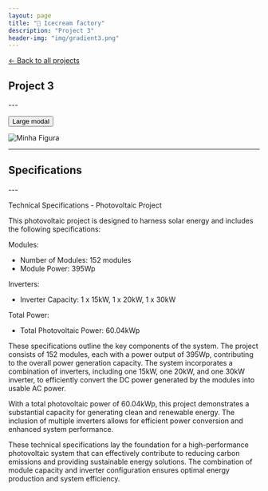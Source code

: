 ```yaml
---
layout: page
title: "🍦 Icecream factory"
description: "Project 3"
header-img: "img/gradient3.png"
---
```


[← Back to all projects](https://laisdallemulle.github.io/projects/)

<h2>Project 3</h2>
---



<button type="button" class="btn btn-primary" data-toggle="modal" data-target=".bd-example-modal-lg">Large modal</button>

<div class="modal fade bd-example-modal-lg" tabindex="-1" role="dialog" aria-labelledby="myLargeModalLabel" aria-hidden="true">
  <div class="modal-dialog modal-lg">
    <div class="modal-content">
      <img src="https://laisdallemulle.github.io/img/projetoIcecream1.png" alt="Minha Figura">
    </div>
  </div>
</div>


---





<h2>Specifications</h2>
---

Technical Specifications - Photovoltaic Project

This photovoltaic project is designed to harness solar energy and includes the following specifications:

Modules:

- Number of Modules: 152 modules
- Module Power: 395Wp

Inverters:

- Inverter Capacity: 1 x 15kW, 1 x 20kW, 1 x 30kW

Total Power:

- Total Photovoltaic Power: 60.04kWp

These specifications outline the key components of the system. The project consists of 152 modules, each with a power output of 395Wp, contributing to the overall power generation capacity. The system incorporates a combination of inverters, including one 15kW, one 20kW, and one 30kW inverter, to efficiently convert the DC power generated by the modules into usable AC power.

With a total photovoltaic power of 60.04kWp, this project demonstrates a substantial capacity for generating clean and renewable energy. The inclusion of multiple inverters allows for efficient power conversion and enhanced system performance.

These technical specifications lay the foundation for a high-performance photovoltaic system that can effectively contribute to reducing carbon emissions and providing sustainable energy solutions. The combination of module capacity and inverter configuration ensures optimal energy production and system efficiency.
